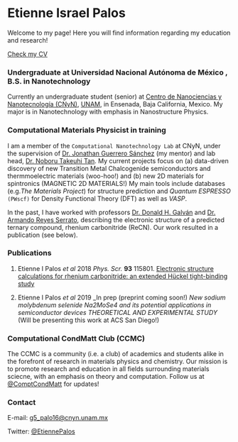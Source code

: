 # Etienne Israel Palos

Welcome to my page! Here you will find information regarding my education and research! 

[Check my CV](/E_Palos_CV.pdf)



### Undergraduate at Universidad Nacional Autónoma de México , B.S. in Nanotechnology

Currently an undergraduate student (senior) at [Centro de Nanociencias y Nanotecnología (CNyN)](https://www.cnyn.unam.mx/), [UNAM](https://www.unam.mx/), in Ensenada, Baja California, Mexico. My major is in Nanotechnology with emphasis in Nanostructure Physics.



### Computational Materials Physicist in training
I am a member of the `Computational Nanotechnology Lab` at CNyN, under the supervision of [Dr. Jonathan Guerrero Sánchez](https://scholar.google.com.mx/citations?user=XOBMvEIAAAAJ&hl=en&oi=ao) (my mentor) and lab head, [Dr. Noboru Takeuhi Tan](https://scholar.google.com.mx/citations?user=NK4ag9QAAAAJ&hl=en). My current projects focus on (a) data-driven discovery of new Transition Metal Chalcogenide semiconductors and thermmoelectric materials (woo-hoo!) and (b) new 2D materials for spintronics (MAGNETIC 2D MATERIALS!)
My main tools include databases (e.g._The Materials Project_) for structure prediction and _Quantum ESPRESSO_ `(PWscf)` for Density Functional Theory (DFT) as well as _VASP_.


In the past, I have worked with professors [Dr. Donald H. Galván](https://www.researchgate.net/profile/Donald_Galvan) and [Dr. Armando Reyes Serrato](https://scholar.google.com.mx/citations?user=WunCTY8AAAAJ&hl=en), describing the electronic structure of a predicted ternary compound, rhenium carbonitride (ReCN). Our work resulted in a publication (see below). 

### Publications 
1. Etienne I Palos _et al_ 2018 _Phys. Scr._ **93** 115801. [Electronic structure calculations for rhenium carbonitride: an extended Hückel tight-binding study](https://doi.org/10.1088/1402-4896/aae14c) 

2. Etienne I Palos _et al_ 2019 _In prep (preprint coming soon!) _New sodium molybdenum selenide Na2MoSe4 and its potential applications in semiconductor devices_ *THEORETICAL AND EXPERIMENTAL STUDY* (Will be presenting this work at ACS San Diego!)

### Computational CondMatt Club (CCMC) 
The CCMC is a community (i.e. a club) of academics and students alike in the forefront of research in materials physics and chemistry. Our mission is to promote research and education in all fields surrounding materials sciecne, with an emphasis on theory and computation. Follow us at [@ComptCondMatt](https://twitter.com/ComptCondMatt) for updates!

### Contact 
E-mail: g5_palo16@cnyn.unam.mx 

Twitter: [@EtiennePalos](https://twitter.com/EtiennePalos)

